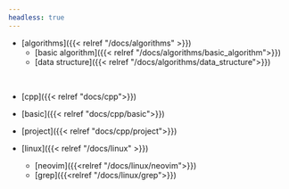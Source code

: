 ```yaml
---
headless: true
---
```

- [algorithms]({{< relref "/docs/algorithms" >}})
  - [basic algorithm]({{< relref "/docs/algorithms/basic_algorithm">}})
  - [data structure]({{< relref "/docs/algorithms/data_structure">}})
<br/>

- [cpp]({{< relref "docs/cpp">}})
- [basic]({{< relref "docs/cpp/basic">}})
- [project]({{< relref "docs/cpp/project">}})

- [linux]({{< relref "/docs/linux" >}})
  - [neovim]({{<relref "/docs/linux/neovim">}})
  - [grep]({{<relref "/docs/linux/grep">}})
<br/>

